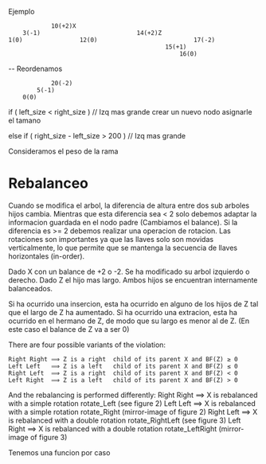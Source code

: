 Ejemplo

                10(+2)X
        3(-1)                           14(+2)Z
    1(0)                12(0)                           17(-2)
                                                15(+1)
                                                    16(0)
-- Reordenamos

                20(-2)
            5(-1)
        0(0)
   

if ( left_size <  right_size ) // Izq mas grande
    crear un nuevo nodo
    asignarle el tamano

else if ( right_size - left_size > 200 ) // Izq mas grande

Consideramos el peso de la rama

# Rebalanceo

Cuando se modifica el arbol, la diferencia de altura entre dos sub arboles hijos cambia. Mientras que esta diferencia sea < 2 solo debemos adaptar la informacion guardada en el nodo padre (Cambiamos el balance). Si la diferencia es >= 2 debemos realizar una operacion de rotacion.
Las rotaciones son importantes ya que las llaves solo son movidas verticalmente, lo que permite que se mantenga la secuencia de llaves horizontales (in-order).

Dado X con un balance de +2 o -2. Se ha modificado su arbol izquierdo o derecho. Dado Z el hijo mas largo. Ambos hijos se encuentran internamente balanceados.

Si ha ocurrido una insercion, esta ha ocurrido en alguno de los hijos de Z tal que el largo de Z ha aumentado. 
Si ha ocurrido una extracion, esta ha ocurrido en el hermano de Z, de modo que su largo es menor al de Z. (En este caso el balance de Z va a ser 0)

There are four possible variants of the violation:

    Right Right	⟹ Z is a right	child of its parent X and BF(Z) ≥ 0
    Left Left	⟹ Z is a left	child of its parent X and BF(Z) ≤ 0
    Right Left	⟹ Z is a right	child of its parent X and BF(Z) < 0
    Left Right	⟹ Z is a left	child of its parent X and BF(Z) > 0
And the rebalancing is performed differently:
    Right Right	⟹ X is rebalanced with a	simple	rotation rotate_Left	(see figure 2)
    Left Left	⟹ X is rebalanced with a	simple	rotation rotate_Right	(mirror-image of figure 2)
    Right Left	⟹ X is rebalanced with a	double	rotation rotate_RightLeft	(see figure 3)
    Left Right	⟹ X is rebalanced with a	double	rotation rotate_LeftRight	(mirror-image of figure 3)

Tenemos una funcion por caso
